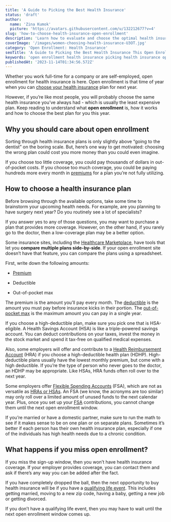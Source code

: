 ```yaml
---
title: 'A Guide to Picking the Best Health Insurance'
status: 'draft'
author:
  name: 'Zina Kumok'
  picture: 'https://avatars.githubusercontent.com/u/132212677?v=4'
slug: 'how-to-choose-health-insurance-open-enrollment'
description: 'Learn how to evaluate and choose the optimal health insurance plan during open enrollment to maximize your coverage and manage costs.'
coverImage: '/images/women-choosing-health-insurance-U3OT.jpg'
category: 'Open Enrollment: Health Insurance'
seoTitle: 'A Guide to Picking the Best Health Insurance This Open Enrollment'
keywords: 'open enrollment health insurance picking health insurance open enrollment how to choose health insurance health insurance open enrollment guide, health insurance, open enrollment, choose/picking health insurance, compare plans, high deductible plan, HSA, FSA, HRA'
publishedAt: '2023-11-14T01:34:56.572Z'
---
```


Whether you work full-time for a company or are self-employed, open enrollment for health insurance is here. Open enrollment is that time of year when you can [choose your health insurance](/blog/health-insurance-lingo-key-terms-guide) plan for next year.

However, if you’re like most people, you will probably choose the same health insurance you’ve always had - which is usually the least expensive plan. Keep reading to understand what **open enrollment** is, how it works and how to choose the best plan for you this year.

## Why you should care about open enrollment

Sorting through health insurance plans is only slightly above “going to the dentist” on the boring scale. But, here’s one way to get motivated: choosing the wrong plan could cost you more money than you could even imagine.

If you choose too little coverage, you could pay thousands of dollars in out-of-pocket costs. If you choose too much coverage, you could be paying hundreds more every month in [premiums](/blog/health-insurance-lingo-key-terms-guide) for a plan you’re not fully utilizing.

## How to choose a health insurance plan 

Before browsing through the available options, take some time to brainstorm your upcoming health needs. For example, are you planning to have surgery next year? Do you routinely see a lot of specialists?

If you answer yes to any of those questions, you may want to purchase a plan that provides more coverage. However, on the other hand, if you rarely go to the doctor, then a low-coverage plan may be a better option.

Some insurance sites, including the [Healthcare Marketplace](https://www.healthcare.gov/), have tools that let you **compare multiple plans side-by-side**. If your open enrollment site doesn’t have that feature, you can compare the plans using a spreadsheet.

First, write down the following amounts:

- [Premium](/blog/a-simple-guide-to-health-insurance-lingo-15-key-terms-clarified)

- Deductible

- Out-of-pocket max

The premium is the amount you’ll pay every month. The [deductible](/blog/a-simple-guide-to-health-insurance-lingo-15-key-terms-clarified) is the amount you must pay before insurance kicks in their portion. The [out-of-pocket max](/blog/a-simple-guide-to-health-insurance-lingo-15-key-terms-clarified) is the maximum amount you can pay in a single year.

If you choose a high-deductible plan, make sure you pick one that is HSA-eligible. A Health Savings Account (HSA) is like a triple-powered savings account. You can deduct contributions on your taxes, invest the money in the stock market and spend it tax-free on qualified medical expenses.

Also, some employers will offer and contribute to a [Health Reimbursement Account](/blog/fsa-hra-healthcare-benefits) (HRA) if you choose a high-deductible health plan (HDHP). High-deductible plans usually have the lowest monthly premium, but come with a high deductible. If you’re the type of person who never goes to the doctor, an HDHP may be appropriate. Like HSAs, HRA funds often roll over to the next year.

Some employers offer [Flexible Spending Accounts](/blog/fsa-hra-healthcare-benefits) (FSA), which are not as versatile as [HRAs or HSAs](/blog/health-savings-hsas-hras-and-fsas). An FSA (we know, the acronyms are too similar) may only roll over a limited amount of unused funds to the next calendar year. Plus, once you set up your [FSA](/blog/health-savings-hsas-hras-and-fsas) contributions, you cannot change them until the next open enrollment window.

If you’re married or have a domestic partner, make sure to run the math to see if it makes sense to be on one plan or on separate plans. Sometimes it’s better if each person has their own health insurance plan, especially if one of the individuals has high health needs due to a chronic condition.

## What happens if you miss open enrollment?

If you miss the sign-up window, then you won’t have health insurance coverage. If your employer provides coverage, you can contact them and ask if there’s any way you can be added after the fact.

If you have completely dropped the ball, then the next opportunity to buy health insurance will be if you have a [qualifying life event](https://www.healthcare.gov/glossary/qualifying-life-event). This includes getting married, moving to a new zip code, having a baby, getting a new job or getting divorced.

If you don’t have a qualifying life event, then you may have to wait until the next open enrollment window comes up.

